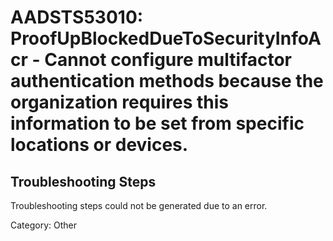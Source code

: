 # AADSTS53010: ProofUpBlockedDueToSecurityInfoAcr - Cannot configure multifactor authentication methods because the organization requires this information to be set from specific locations or devices.


## Troubleshooting Steps
Troubleshooting steps could not be generated due to an error.

Category: Other